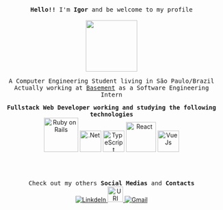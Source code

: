 <p align="center">
  <samp>
    <b>Hello!!</b> I'm <b>Igor</b> and be welcome to my profile</b>
  </samp>
  <br/><br/>
  <img src="https://media0.giphy.com/media/USV0ym3bVWQJJmNu3N/giphy.gif" width="120px">
</p>

<p align="center">
  <samp>
    A Computer Engineering Student living in São Paulo/Brazil
    <br>
    Actually working at <a href="https://www.basement.io/" target="_blank">Basement</a> as a Software Engineering  Intern
  </samp>
</p>

<p align="center">
  <samp>
    <b>Fullstack Web Developer working and studying the following technologies</b>
  </samp>
  <br/>
  <img title="Ruby on Rails" src="https://upload.wikimedia.org/wikipedia/commons/thumb/6/62/Ruby_On_Rails_Logo.svg/1200px-Ruby_On_Rails_Logo.svg.png" width="80"> 
  <img title=".Net" src="https://upload.wikimedia.org/wikipedia/commons/thumb/e/ee/.NET_Core_Logo.svg/1200px-.NET_Core_Logo.svg.png" width="50"> 
  <img title="TypeScript" src="https://upload.wikimedia.org/wikipedia/commons/thumb/4/4c/Typescript_logo_2020.svg/512px-Typescript_logo_2020.svg.png" width="50"> 
  <img title="React" src="https://upload.wikimedia.org/wikipedia/commons/thumb/a/a7/React-icon.svg/1024px-React-icon.svg.png" width="70"> 
  <img title="VueJs" src="https://upload.wikimedia.org/wikipedia/commons/thumb/9/95/Vue.js_Logo_2.svg/555px-Vue.js_Logo_2.svg.png" width="50"> 
</p>

<br><br>

<p align="center">
  <samp>
    Check out my others <b>Social Medias</b> and <b>Contacts</b>
  </samp>
  <br>
  <a href="https://www.linkedin.com/in/igor-cruz-8a902711a/">
    <img alt="LinkdeIn" src="https://img.icons8.com/material-outlined/30/000000/linkedin.png"/>
  </a>
  <a href="https://www.urionlinejudge.com.br/judge/pt/profile/144110">
    <img alt="URI" src="https://img.icons8.com/fluent/48/000000/trophy.png" width="36"/>
  </a>
  <a href="cruxstyle77@gmail.com">
    <img alt="Gmail" src="https://img.icons8.com/office/30/000000/gmail-login.png"/>
  </a>
</p>

